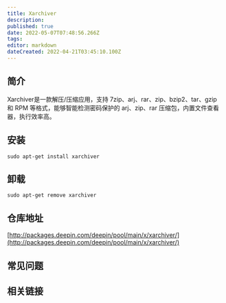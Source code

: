 ```yaml
---
title: Xarchiver
description: 
published: true
date: 2022-05-07T07:48:56.266Z
tags: 
editor: markdown
dateCreated: 2022-04-21T03:45:10.100Z
---
```


## 简介

Xarchiver是一款解压/压缩应用，支持 7zip、arj、rar、zip、bzip2、tar、gzip 和 RPM 等格式，能够智能检测密码保护的 arj、zip、rar 压缩包，内置文件查看器，执行效率高。

## 安装

`sudo apt-get install xarchiver`

## 卸载

`sudo apt-get remove xarchiver`

## 仓库地址

[http://packages.deepin.com/deepin/pool/main/x/xarchiver/](http://packages.deepin.com/deepin/pool/main/x/xarchiver/)

## 常见问题

## 相关链接
